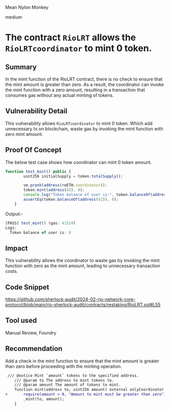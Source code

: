 Mean Nylon Monkey

medium

# The contract `RioLRT` allows the `RioLRTcoordinator` to mint 0 token.

## Summary
In the mint function of the RioLRT contract, there is no check to ensure that the mint amount is greater than zero. As a result, the coordinator can invoke the mint function with a zero amount, resulting in a transaction that consumes gas without any actual minting of tokens.

## Vulnerability Detail
This vulnerability allows `RioLRTcoordinator` to mint 0 token. Which add unnecessary tx on blockchain, waste gas by invoking the mint function with zero mint amount.

## Proof Of Concept
The below test case shows how coordinator can mint 0 token amount.
```javascript
function test_mint() public {
        uint256 initialSupply = token.totalSupply();

        vm.prank(address(reETH.coordinator));
        token.mint(address(42), 0);
        console.log("Token balance of user is:", token.balanceOf(address(42)));
        assertEq(token.balanceOf(address(42)), 0);
    }
```

Output:-
```javascript
[PASS] test_mint() (gas: 41524)
Logs:
  Token balance of user is: 0
```

## Impact
This vulnerability allows the coordinator to waste gas by invoking the mint function with zero as the mint amount, leading to unnecessary transaction costs.

## Code Snippet
https://github.com/sherlock-audit/2024-02-rio-network-core-protocol/blob/main/rio-sherlock-audit/contracts/restaking/RioLRT.sol#L55

## Tool used
Manual Review, Foundry

## Recommendation
Add a check in the mint function to ensure that the mint amount is greater than zero before proceeding with the minting operation.
```diff
 /// @notice Mint `amount` tokens to the specified address.
    /// @param to The address to mint tokens to.
    /// @param amount The amount of tokens to mint.
    function mint(address to, uint256 amount) external onlyCoordinator {
+       require(amount > 0, "Amount to mint must be greater than zero");
        _mint(to, amount);
    }
```